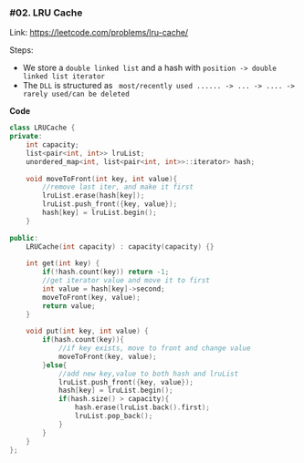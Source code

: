 ### #02. LRU Cache

Link: https://leetcode.com/problems/lru-cache/

Steps:
- We store a `double linked list` and a hash with `position -> double linked list iterator`
- The `DLL` is structured as ` most/recently used ...... -> ... -> .... -> rarely used/can be deleted`

**Code**
```cpp
class LRUCache {
private:
    int capacity;
    list<pair<int, int>> lruList;
    unordered_map<int, list<pair<int, int>>::iterator> hash;
    
    void moveToFront(int key, int value){
        //remove last iter, and make it first
        lruList.erase(hash[key]);
        lruList.push_front({key, value});
        hash[key] = lruList.begin();
    }
    
public:
    LRUCache(int capacity) : capacity(capacity) {}
    
    int get(int key) {
        if(!hash.count(key)) return -1;
        //get iterator value and move it to first
        int value = hash[key]->second;
        moveToFront(key, value);
        return value;
    }
    
    void put(int key, int value) {
        if(hash.count(key)){
            //if key exists, move to front and change value
            moveToFront(key, value);
        }else{
            //add new key,value to both hash and lruList
            lruList.push_front({key, value});
            hash[key] = lruList.begin();
            if(hash.size() > capacity){
                hash.erase(lruList.back().first);
                lruList.pop_back();
            }
        }
    }
};
```
